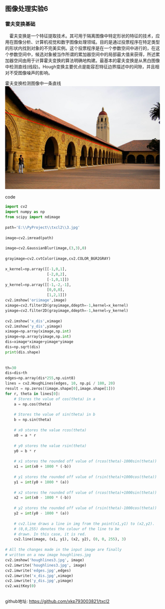 ## 图像处理实验6
### 霍夫变换基础

 ​霍夫变换是一个特征提取技术。其可用于隔离图像中特定形状的特征的技术，应用在图像分析、计算机视觉和数字图像处理领域。目的是通过投票程序在特定类型的形状内找到对象的不完美实例。这个投票程序是在一个参数空间中进行的，在这个参数空间中，候选对象被当作所谓的累加器空间中的局部最大值来获得，所述累加器空间由用于计算霍夫变换的算法明确地构建。最基本的霍夫变换是从黑白图像中检测直线(线段)。Hough变换主要优点是能容忍特征边界描述中的间隙，并且相对不受图像噪声的影响。

霍夫变换检测图像中一条直线
![原图](houghlines3.jpg)


code
```python
import cv2
import numpy as np
from scipy import ndimage

path='E:\\PyProject\\txcl2\\3.jpg'

image=cv2.imread(path)

image=cv2.GaussianBlur(image,(3,3),0)

grayimage=cv2.cvtColor(image,cv2.COLOR_BGR2GRAY)

x_kernel=np.array([[-1,0,1],
                   [-2,0,2],
                   [-1,0,1]])
y_kernel=np.array([[-1,-2,-1],
                   [0,0,0],
                   [1,2,1]])
cv2.imshow('oriimage',image)
ximage=cv2.filter2D(grayimage,ddepth=-1,kernel=x_kernel)
yimage=cv2.filter2D(grayimage,ddepth=-1,kernel=y_kernel)

cv2.imshow('x_dis',ximage)
cv2.imshow('y_dis',yimage)
ximage=np.array(ximage,np.int)
yimage=np.array(yimage,np.int)
dis=ximage*ximage+yimage*yimage
dis=np.sqrt(dis)
print(dis.shape)


th=30
dis=dis>th
edges=np.array(dis*255,np.uint8)
lines = cv2.HoughLines(edges, 10, np.pi / 180, 20)  
result = np.zeros((image.shape[0],image.shape[1]))
for r, theta in lines[0]:
    # Stores the value of cos(theta) in a
    a = np.cos(theta)

    # Stores the value of sin(theta) in b
    b = np.sin(theta)

    # x0 stores the value rcos(theta)
    x0 = a * r

    # y0 stores the value rsin(theta)
    y0 = b * r

    # x1 stores the rounded off value of (rcos(theta)-1000sin(theta))
    x1 = int(x0 + 1000 * (-b))

    # y1 stores the rounded off value of (rsin(theta)+1000cos(theta))
    y1 = int(y0 + 1000 * (a))

    # x2 stores the rounded off value of (rcos(theta)+1000sin(theta))
    x2 = int(x0 - 1000 * (-b))

    # y2 stores the rounded off value of (rsin(theta)-1000cos(theta))
    y2 = int(y0 - 1000 * (a))

    # cv2.line draws a line in img from the point(x1,y1) to (x2,y2).
    # (0,0,255) denotes the colour of the line to be
    # drawn. In this case, it is red.
    cv2.line(image, (x1, y1), (x2, y2), (0, 0, 255), 3)

# All the changes made in the input image are finally
# written on a new image houghlines.jpg
cv2.imshow('houghlines3.jpg', image)
cv2.imwrite('houghlines3.jpg', image)
cv2.imwrite('edges.jpg',edges)
cv2.imwrite('x_dis.jpg',ximage)
cv2.imwrite('y_dis.jpg',yimage)
cv2.waitKey(0)



```

github地址:
https://github.com/xkp793003821/txcl2